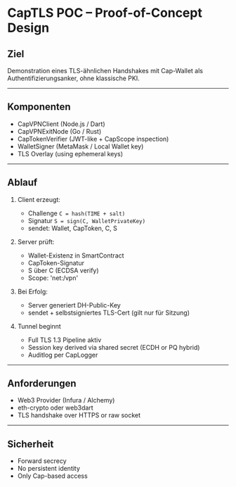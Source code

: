 
# CapTLS POC – Proof-of-Concept Design

## Ziel
Demonstration eines TLS-ähnlichen Handshakes mit Cap-Wallet als Authentifizierungsanker, ohne klassische PKI.

---

## Komponenten
- CapVPNClient (Node.js / Dart)
- CapVPNExitNode (Go / Rust)
- CapTokenVerifier (JWT-like + CapScope inspection)
- WalletSigner (MetaMask / Local Wallet key)
- TLS Overlay (using ephemeral keys)

---

## Ablauf

1. Client erzeugt:
   - Challenge `C = hash(TIME + salt)`
   - Signatur `S = sign(C, WalletPrivateKey)`
   - sendet: Wallet, CapToken, C, S

2. Server prüft:
   - Wallet-Existenz in SmartContract
   - CapToken-Signatur
   - S über C (ECDSA verify)
   - Scope: 'net:/vpn'

3. Bei Erfolg:
   - Server generiert DH-Public-Key
   - sendet + selbstsigniertes TLS-Cert (gilt nur für Sitzung)

4. Tunnel beginnt
   - Full TLS 1.3 Pipeline aktiv
   - Session key derived via shared secret (ECDH or PQ hybrid)
   - Auditlog per CapLogger

---

## Anforderungen
- Web3 Provider (Infura / Alchemy)
- eth-crypto oder web3dart
- TLS handshake over HTTPS or raw socket

---

## Sicherheit
- Forward secrecy
- No persistent identity
- Only Cap-based access
